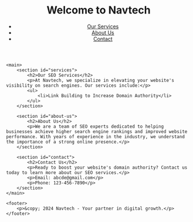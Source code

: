 <!DOCTYPE html>
<html lang="en">
<head>
    <meta charset="UTF-8">
    <meta name="viewport" content="width=device-width, initial-scale=1.0">
    <meta name="description" content="Navtech offers professional SEO services to boost your website's domain authority and improve search engine rankings.">
    <meta name="keywords" content="SEO services, increase domain authority, search engine optimization, Navtech">
    <title>Professional SEO Services | Navtech</title>
</head>
<body>
    <header>
        <h1>Welcome to Navtech</h1>
        <nav>
            <ul>
                <li><a href="#services">Our Services</a></li>
                <li><a href="#about-us">About Us</a></li>
                <li><a href="#contact">Contact</a></li>
            </ul>
        </nav>
    </header>

    <main>
        <section id="services">
            <h2>Our SEO Services</h2>
            <p>At Navtech, we specialize in elevating your website's visibility on search engines. Our services include:</p>
            <ul>
                <li>Link Building to Increase Domain Authority</li>
            </ul>
        </section>

        <section id="about-us">
            <h2>About Us</h2>
            <p>We are a team of SEO experts dedicated to helping businesses achieve higher search engine rankings and improved website performance. With years of experience in the industry, we understand the importance of a strong online presence.</p>
        </section>

        <section id="contact">
            <h2>Contact Us</h2>
            <p>Ready to boost your website's domain authority? Contact us today to learn more about our SEO services.</p>
            <p>Email: abcde@gmail.com</p>
            <p>Phone: 123-456-7890</p>
        </section>
    </main>

    <footer>
        <p>&copy; 2024 Navtech - Your partner in digital growth.</p>
    </footer>
<a href="https://searchproductsmarketingezz.weebly.com/"> </a>
<a href="https://pixelfuturemarketingezz.weebly.com/"> </a>
<a href="https://worksplaymarketingezz.weebly.com/"> </a>
<a href="https://gearplaymarketingezz.weebly.com/"> </a>
<a href="https://boxesstudiomarketingezz.weebly.com/"> </a>
<a href="https://analyticsifymarketingezz.weebly.com/"> </a>
<a href="https://hyperaudiencemarketingezz.weebly.com/"> </a>
<a href="https://virtualworksmarketingezz.weebly.com/"> </a>
<a href="https://technologylinemarketingezz.weebly.com/"> </a>
<a href="https://analyticsskillmarketingezz.weebly.com/"> </a>
<a href="https://technodockmarketingezz.weebly.com/"> </a>
<a href="https://clearwaresmarketingezz.weebly.com/"> </a>
<a href="https://informaticssyncmarketingezz.weebly.com/"> </a>
<a href="https://communicationsblendmarketingezz.weebly.com/"> </a>
<a href="https://upgearmarketingezz.weebly.com/"> </a>
<a href="https://chipwaymarketingezz.weebly.com/"> </a>
<a href="https://optimizestudiomarketingezz.weebly.com/"> </a>
<a href="https://retailsyncmarketingezz.weebly.com/"> </a>
<a href="https://campaignfocusmarketingezz.weebly.com/"> </a>
<a href="https://advertisedropmarketingezz.weebly.com/"> </a>
<a href="https://promotestripemarketingezz.weebly.com/"> </a>
<a href="https://technologyclickmarketingezz.weebly.com/"> </a>
<a href="https://viralhivemarketingezz.weebly.com/"> </a>
<a href="https://adpostmarketingezz.weebly.com/"> </a>
<a href="https://gearifymarketingezz.weebly.com/"> </a>
<a href="https://botfuturemarketingezz.weebly.com/"> </a>
<a href="https://geardesignmarketingezz.weebly.com/"> </a>
<a href="https://affiliateartmarketingezz.weebly.com/"> </a>
<a href="https://zenlabsmarketingezz.weebly.com/"> </a>
<a href="https://nibbletagsmarketingezz.weebly.com/"> </a>
<a href="https://communicationsvaluesmarketingezz.weebly.com/"> </a>
<a href="https://seomarkmarketingezz.weebly.com/"> </a>
<a href="https://veboostsparkmarketingzz.weebly.com/"> </a>
<a href="https://zgeariedmarketingz.weebly.com/"> </a>
<a href="https://technolymarketingezz.weebly.com/"> </a>
<a href="https://brandpassmarketingezz.weebly.com/"> </a>
<a href="https://cryptshiftmarketingezz.weebly.com/"> </a>
<a href="https://techdashmarketingezz.weebly.com/"> </a>
<a href="https://ppcclickmarketingezz.weebly.com/"> </a>
<a href="https://expertsiummarketingezz.weebly.com/"> </a>
<a href="https://droidpressmarketingezz.weebly.com/"> </a>
<a href="https://communicationsoptionmarketingezz.weebly.com/"> </a>
<a href="https://strategyspanmarketingezz.weebly.com/"> </a>
<a href="https://engineindustrymarketingezz.weebly.com/"> </a>
<a href="https://communicationspostmarketingezz.weebly.com/"> </a>
<a href="https://labsblendmarketingezz.weebly.com/"> </a>
<a href="https://wareleadermarketingezz.weebly.com/"> </a>
<a href="https://nibbleensmarketingezz.weebly.com/"> </a>
<a href="https://activeinformaticsmarketingezz.weebly.com/"> </a>
<a href="https://botmarkmarketingezz.weebly.com/"> </a>
<a href="https://seogroupmarketingezz.weebly.com/"> </a>
<a href="https://gearstartmarketingezz.weebly.com/"> </a>
<a href="https://techservicesmarketingezz.weebly.com/"> </a>
<a href="https://scalegroupmarketingezz.weebly.com/"> </a>
<a href="https://brandingmakermarketingezz.weebly.com/"> </a>
<a href="https://bottomlinetypemarketingezz.weebly.com/"> </a>
<a href="https://bottomlinespacemarketingezz.weebly.com/"> </a>
<a href="https://solidboxesmarketingezz.weebly.com/"> </a>
<a href="https://affiliatefuelmarketingezz.weebly.com/"> </a>
<a href="https://boostspecialsmarketingezz.weebly.com/"> </a>
<a href="https://interactiveplaymarketingezz.weebly.com/"> </a>
<a href="https://warezlinemarketingezz.weebly.com/"> </a>
<a href="https://advertisinggrammarketingezz.weebly.com/"> </a>
<a href="https://technologieslightmarketingezz.weebly.com/"> </a>
<a href="https://nibbleskillmarketingezz.weebly.com/"> </a>
<a href="https://byteshubmarketingezz.weebly.com/"> </a>
<a href="https://informaticsifymarketingezz.weebly.com/"> </a>
<a href="https://advertisingtiltmarketingezz.weebly.com/"> </a>
<a href="https://scalepropertiesmarketingezz.weebly.com/"> </a>
<a href="https://analyticstrademarketingezz.weebly.com/"> </a>
<a href="https://retailfeedmarketingezz.weebly.com/"> </a>
<a href="https://rigdesignmarketingezz.weebly.com/"> </a>
<a href="https://relationswaymarketingezz.weebly.com/"> </a>
<a href="https://technologiesidmarketingezz.weebly.com/"> </a>
<a href="https://growthlinemarketingezz.weebly.com/"> </a>
<a href="https://interactivesparkmarketingezz.weebly.com/"> </a>
<a href="https://meshardmarketingezz.weebly.com/"> </a>
<a href="https://enginebaymarketingezz.weebly.com/"> </a>
<a href="https://b2bgoodsmarketingezz.weebly.com/"> </a>
<a href="https://boostentmarketingezz.weebly.com/"> </a>
<a href="https://audiencefeedmarketingezz.weebly.com/"> </a>
<a href="https://botpropertiesmarketingezz.weebly.com/"> </a>
<a href="https://waresgurumarketingezz.weebly.com/"> </a>
<a href="https://rigentmarketingezz.weebly.com/"> </a>
<a href="https://campaignbaymarketingezz.weebly.com/"> </a>
<a href="https://pixelboostmarketingezz.weebly.com/"> </a>
<a href="https://searchbasemarketingezz.weebly.com/"> </a>
<a href="https://warevaluemarketingezz.weebly.com/"> </a>
<a href="https://advertisescoutmarketingezz.weebly.com/"> </a>
<a href="https://adistmarketingezz.weebly.com/"> </a>
<a href="https://revenueenginemarketingezz.weebly.com/"> </a>
<a href="https://expertslogicmarketingezz.weebly.com/"> </a>
<a href="https://brandingardmarketingezz.weebly.com/"> </a>
<a href="https://advertisingatlasmarketingezz.weebly.com/"> </a>
<a href="https://gearsnapmarketingezz.weebly.com/"> </a>
<a href="https://warezvergemarketingezz.weebly.com/"> </a>
<a href="https://ppcbandmarketingezz.weebly.com/"> </a>
<a href="https://meshicianmarketingezz.weebly.com/"> </a>
<a href="https://marketloopmarketingezz.weebly.com/"> </a>
<a href="https://bytesplaymarketingezz.weebly.com/"> </a>
<a href="https://boxscanmarketingezz.weebly.com/"> </a>
<a href="https://technologiesleadermarketingezz.weebly.com/"> </a>
<a href="https://dobotmarketingezz.weebly.com/"> </a>
<a href="https://advertisestripemarketingezz.weebly.com/"> </a>
<a href="https://roboticsboostmarketingezz.weebly.com/"> </a>
<a href="https://informaticsplaymarketingezz.weebly.com/"> </a>
<a href="https://techideasmarketingezz.weebly.com/"> </a>
<a href="https://growthboostmarketingezz.weebly.com/"> </a>
<a href="https://viralvillagemarketingezz.weebly.com/"> </a>
<a href="https://boxstoremarketingezz.weebly.com/"> </a>
<a href="https://cryptportmarketingezz.weebly.com/"> </a>
<a href="https://biteablemarketingezz.weebly.com/"> </a>
<a href="https://adsspotmarketingezz.weebly.com/"> </a>
<a href="https://brandingincmarketingezz.weebly.com/"> </a>
<a href="https://dodigitalmarketingezz.weebly.com/"> </a>
<a href="https://promotefedmarketingezz.weebly.com/"> </a>
<a href="https://interactivecedmarketingezz.weebly.com/"> </a>
<a href="https://markethutmarketingezz.weebly.com/"> </a>
<a href="https://byteprojectmarketingezz.weebly.com/"> </a>
<a href="https://adsscoutmarketingezz.weebly.com/"> </a>
<a href="https://digitalclickmarketingezz.weebly.com/"> </a>
<a href="https://bytesservicesmarketingezz.weebly.com/"> </a>
<a href="https://bitworksmarketingezz.weebly.com/"> </a>
<a href="https://labspropertiesmarketingezz.weebly.com/"> </a>
<a href="https://technologieslermarketingezz.weebly.com/"> </a>
<a href="https://revenuefocusmarketingezz.weebly.com/"> </a>
<a href="https://seooptionmarketingezz.weebly.com/"> </a>
<a href="https://vectorcorpmarketingezz.weebly.com/"> </a>
<a href="https://advertiseaidmarketingezz.weebly.com/"> </a>
<a href="https://adfuturemarketingezz.weebly.com/"> </a>
<a href="https://semifymarketingezz.weebly.com/"> </a>
<a href="https://boostpassmarketingezz.weebly.com/"> </a>
<a href="https://nibblesensemarketingezz.weebly.com/"> </a>
<a href="https://affiliatedashmarketingezz.weebly.com/"> </a>
<a href="https://expertsifymarketingezz.weebly.com/"> </a>
<a href="https://techshipmarketingezz.weebly.com/"> </a>
<a href="https://softcorpmarketingez.weebly.com/"> </a>
<a href="https://publicfermarketingezz.weebly.com/"> </a>
<a href="https://ebitsfeedmarketingzezz.weebly.com/"> </a>
<a href="https://strategyspacemarketingezz.weebly.com/"> </a>
<a href="https://activeroboticsmarketingezz.weebly.com/"> </a>
<a href="https://roboticsdeckmarketingezz.weebly.com/"> </a>
<a href="https://geargraphmarketingezz.weebly.com/"> </a>
<a href="https://gowarezmarketingezz.weebly.com/"> </a>
<a href="https://b2bcompanymarketingezz.weebly.com/"> </a>
<a href="https://boxkitmarketingezz.weebly.com/"> </a>
<a href="https://boostkitmarketingezz.weebly.com/"> </a>
<a href="https://upmarketingmarketingezz.weebly.com/"> </a>
<a href="https://meshshackmarketingezz.weebly.com/"> </a>
<a href="https://advertiseviewmarketingezz.weebly.com/"> </a>
<a href="https://marketismmarketingezz.weebly.com/"> </a>
<a href="https://viralshackmarketingezz.weebly.com/"> </a>
<a href="https://warecapsulemarketingezz.weebly.com/"> </a>
<a href="https://promoteprimemarketingezz.weebly.com/"> </a>
<a href="https://revenuesedmarketingezz.weebly.com/"> </a>
<a href="https://adsclubmarketingezz.weebly.com/"> </a>
<a href="https://marketingitemsmarketingezz.weebly.com/"> </a>
<a href="https://labssprintmarketingezz.weebly.com/"> </a>
<a href="https://metawizmarketingezz.weebly.com/"> </a>
<a href="https://affiliatelogicmarketingezz.weebly.com/"> </a>
<a href="https://meshstoremarketingezz.weebly.com/"> </a>
<a href="https://optimizehutmarketingezz.weebly.com/"> </a>
<a href="https://promotesolutionsmarketingezz.weebly.com/"> </a>
<a href="https://ppcvaluesmarketingezz.weebly.com/"> </a>
<a href="https://bitartmarketingezz.weebly.com/"> </a>
<a href="https://cryptincmarketingezz.weebly.com/"> </a>
<a href="https://boxsparkmarketingezz.weebly.com/"> </a>
<a href="https://bottomlineloadmarketingezz.weebly.com/"> </a>
<a href="https://marketingviewmarketingezz.weebly.com/"> </a>
<a href="https://analyticsgraphmarketingezz.weebly.com/"> </a>
<a href="https://adspecialsmarketingezz.weebly.com/"> </a>
<a href="https://adsfactorymarketingezz.weebly.com/"> </a>
<a href="https://warezcorpmarketingezz.weebly.com/"> </a>
<a href="https://revenuefitmarketingezz.weebly.com/"> </a>
<a href="https://scalespacemarketingezz.weebly.com/"> </a>
<a href="https://technologieswaymarketingezz.weebly.com/"> </a>
<a href="https://interactivesyncmarketingezz.weebly.com/"> </a>
<a href="https://communicationslogicmarketingezz.weebly.com/"> </a>
<a href="https://ppcfeedmarketingezz.weebly.com/"> </a>
<a href="https://enginebandmarketingezz.weebly.com/"> </a>
<a href="https://virtualgearmarketingezz.weebly.com/"> </a>
<a href="https://workslayermarketingezz.weebly.com/"> </a>
<a href="https://cyberoffermarketingezz.weebly.com/"> </a>
<a href="https://dolabsmarketingezz.weebly.com/"> </a>
<a href="https://softworksmarketingezz.weebly.com/"> </a>
<a href="https://technologyfuelmarketingezz.weebly.com/"> </a>
<a href="https://promoteshackmarketingezz.weebly.com/"> </a>
<a href="https://publicvaluemarketingezz.weebly.com/"> </a>
<a href="https://relationsvillagemarketingezz.weebly.com/"> </a>
<a href="https://boostspacemarketingezz.weebly.com/"> </a>
<a href="https://waresfocusmarketingezz.weebly.com/"> </a>
<a href="https://bytesardmarketingezz.weebly.com/"> </a>
<a href="https://expertslayermarketingezz.weebly.com/"> </a>
<a href="https://donibblemarketingezz.weebly.com/"> </a>
<a href="https://enginefedmarketingezz.weebly.com/"> </a>
<a href="https://mediacaremarketingezz.weebly.com/"> </a>
<a href="https://metawaresmarketingezz.weebly.com/"> </a>
<a href="https://informaticsloopmarketingezz.weebly.com/"> </a>
<a href="https://warezclubmarketingezz.weebly.com/"> </a>
<a href="https://worksismmarketingezz.weebly.com/"> </a>
<a href="https://promotetypemarketingezz.weebly.com/"> </a>
<a href="https://bitglowmarketingezz.weebly.com/"> </a>
<a href="https://gearfedmarketingezz.weebly.com/"> </a>
<a href="https://pixeloffermarketingezz.weebly.com/"> </a>
<a href="https://sempalacemarketingezz.weebly.com/"> </a>
<a href="https://relationsprojectmarketingezz.weebly.com/"> </a>
<a href="https://targetpropertiesmarketingezz.weebly.com/"> </a>
<a href="https://technologiesspecialsmarketingezz.weebly.com/"> </a>
<a href="https://technologiesivemarketingezz.weebly.com/"> </a>
<a href="https://racklevelmarketingezz.weebly.com/"> </a>
<a href="https://cybersafermarketingezz.weebly.com/"> </a>
<a href="https://warezprojectmarketingezz.weebly.com/"> </a>
<a href="https://interactivestockmarketingezz.weebly.com/"> </a>
<a href="https://vectorgoodsmarketingezz.weebly.com/"> </a>
<a href="https://chipscopemarketingezz.weebly.com/"> </a>
<a href="https://ppcdockmarketingezz.weebly.com/"> </a>
<a href="https://boxplaymarketingezz.weebly.com/"> </a>
<a href="https://rigicamarketingezz.weebly.com/"> </a>
<a href="https://relationsmostmarketingezz.weebly.com/"> </a>
<a href="https://pixelsprintmarketingezz.weebly.com/"> </a>
<a href="https://waresensemarketingezz.weebly.com/"> </a>
<a href="https://marketgurumarketingezz.weebly.com/"> </a>
<a href="https://vectorgearmarketingezz.weebly.com/"> </a>
<a href="https://mediapressmarketingezz.weebly.com/"> </a>
<a href="https://worksleadermarketingezz.weebly.com/"> </a>
<a href="https://retaillinemarketingezz.weebly.com/"> </a>
<a href="https://enginetagsmarketingezz.weebly.com/"> </a>
<a href="https://gearblendmarketingezz.weebly.com/"> </a>
<a href="https://droidiummarketingezz.weebly.com/"> </a>
<a href="https://communicationsiummarketingezz.weebly.com/"> </a>
<a href="https://labsloadmarketingezz.weebly.com/"> </a>
<a href="https://datamodemarketingezz.weebly.com/"> </a>
<a href="https://corenetmarketingezz.weebly.com/"> </a>
<a href="https://targetvillagemarketingezz.weebly.com/"> </a>
<a href="https://bitsicamarketingezz.weebly.com/"> </a>
<a href="https://bytesindustrymarketingezz.weebly.com/"> </a>
<a href="https://growthblogmarketingezz.weebly.com/"> </a>
<a href="https://boxoffermarketingezz.weebly.com/"> </a>
<a href="https://boostlightmarketingezz.weebly.com/"> </a>
<a href="https://revenuehillmarketingezz.weebly.com/"> </a>
<a href="https://roboticsfocusmarketingezz.weebly.com/"> </a>
<a href="https://scalebasemarketingezz.weebly.com/"> </a>
<a href="https://bitscentermarketingezz.weebly.com/"> </a>
<a href="https://waresvillagemarketingezz.weebly.com/"> </a>
<a href="https://bitsnapmarketingezz.weebly.com/"> </a>
<a href="https://bytescharmmarketingezz.weebly.com/"> </a>
<a href="https://bytesspacemarketingezz.weebly.com/"> </a>
<a href="https://promotepassmarketingezz.weebly.com/"> </a>
<a href="https://technologiesprojectmarketingezz.weebly.com/"> </a>
<a href="https://ppcoffermarketingezz.weebly.com/"> </a>
<a href="https://algebrawithana16.weebly.com/"> </a>
<a href="https://algebrawithana17.weebly.com/"> </a>
<a href="https://algebrawithana18.weebly.com/"> </a>
<a href="https://algebrawithana19.weebly.com/"> </a>
<a href="https://algebrawithana20.weebly.com/"> </a>
<a href="https://weedindc16.weebly.com/"> </a>
<a href="https://weedindc17.weebly.com/"> </a>
<a href="https://weedindc18.weebly.com/"> </a>
<a href="https://weedindc19.weebly.com/"> </a>
<a href="https://weedindc20.weebly.com/"> </a>
<a href="https://nflscoretoday16.weebly.com/"> </a>
<a href="https://nflscoretoday17.weebly.com/"> </a>
<a href="https://nflscoretoday18.weebly.com/"> </a>
<a href="https://nflscoretoday19.weebly.com/"> </a>
<a href="https://nflscoretoday20.weebly.com/"> </a>
<a href="https://swartdigital16.weebly.com/"> </a>
<a href="https://swartdigital17.weebly.com/"> </a>
<a href="https://swartdigital18.weebly.com/"> </a>
<a href="https://swartdigital19.weebly.com/"> </a>
<a href="https://swartdigital20.weebly.com/"> </a>
<a href="https://somquestblog16.weebly.com/"> </a>
<a href="https://somquestblog17.weebly.com/"> </a>
<a href="https://somquestblog18.weebly.com/"> </a>
<a href="https://somquestblog19.weebly.com/"> </a>
<a href="https://somquestblog20.weebly.com/"> </a>
<a href="https://mindcope16.weebly.com/"> </a>
<a href="https://mindcope17.weebly.com/"> </a>
<a href="https://mindcope18.weebly.com/"> </a>
<a href="https://mindcope19.weebly.com/"> </a>
<a href="https://mindcope20.weebly.com/"> </a>
<a href="https://dentistnearme16.weebly.com/"> </a>
<a href="https://dentistnearme17.weebly.com/"> </a>
<a href="https://dentistnearme18.weebly.com/"> </a>
<a href="https://dentistnearme19.weebly.com/"> </a>
<a href="https://dentistnearme20.weebly.com/"> </a>
<a href="https://researchandpolicy16.weebly.com/"> </a>
<a href="https://researchandpolicy17.weebly.com/"> </a>
<a href="https://researchandpolicy18.weebly.com/"> </a>
<a href="https://researchandpolicy19.weebly.com/"> </a>
<a href="https://researchandpolicy20.weebly.com/"> </a>
<a href="https://mindfulccservices16.weebly.com/"> </a>
<a href="https://mindfulccservices17.weebly.com/"> </a>
<a href="https://mindfulccservices18.weebly.com/"> </a>
<a href="https://mindfulccservices19.weebly.com/"> </a>
<a href="https://mindfulccservices20.weebly.com/"> </a>
<a href="https://securelifetrust16.weebly.com/"> </a>
<a href="https://securelifetrust17.weebly.com/"> </a>
<a href="https://securelifetrust18.weebly.com/"> </a>
<a href="https://securelifetrust19.weebly.com/"> </a>
<a href="https://securelifetrust20.weebly.com/"> </a>
<a href="https://hairstylesforladies16.weebly.com/"> </a>
<a href="https://hairstylesforladies17.weebly.com/"> </a>
<a href="https://hairstylesforladies18.weebly.com/"> </a>
<a href="https://hairstylesforladies19.weebly.com/"> </a>
<a href="https://hairstylesforladies20.weebly.com/"> </a>
</body>
</html>
